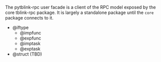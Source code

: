 
The pytblink-rpc user facade is a client of the RPC model exposed
by the core tblink-rpc package. It is largely a standalone package
until the ``core`` package connects to it.


- @iftype
  - @impfunc
  - @expfunc
  - @imptask
  - @exptask
- @struct (TBD)




